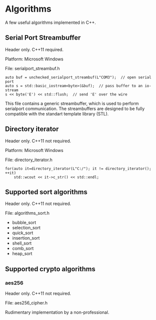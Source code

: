 # Algorithms
A few useful algorithms implemented in C++.

## Serial Port Streambuffer
Header only. C++11 required.

Platform: Microsoft Windows

File: serialport_streambuf.h
```
auto buf = unchecked_serialport_streambuf(L"COM3");  // open serial port
auto s = std::basic_iostream<byte>(&buf);  // pass buffer to an io-stream
s << byte('E') << std::flush;  // send 'E' over the wire
```
 
This file contains a generic streambuffer, which is used to perform serialport communication.
The streambuffers are designed to be fully compatible with the standart template library (STL).

## Directory iterator
Header only. C++11 not required.

Platform: Microsoft Windows

File: directory_iterator.h
```
for(auto it=directory_iterator(L"C:/"); it != directory_iterator(); ++it)
    std::wcout << it->c_str() << std::endl;
```

## Supported sort algorithms
Header only. C++11 not required.

File: algorithms_sort.h
  - bubble_sort
  - selection_sort
  - quick_sort
  - insertion_sort
  - shell_sort
  - comb_sort
  - heap_sort

## Supported crypto algorithms

### aes256
Header only. C++11 not required.

File: aes256_cipher.h

Rudimentary implementation by a non-professional.
